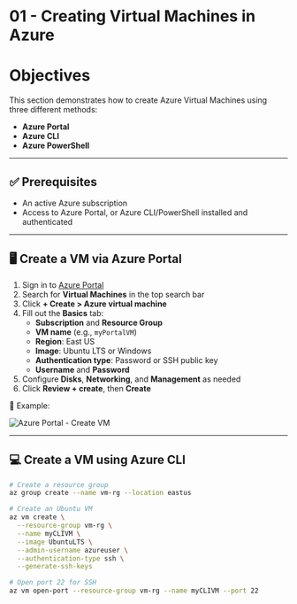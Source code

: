 # 01 - Creating Virtual Machines in Azure

# Objectives
This section demonstrates how to create Azure Virtual Machines using three different methods:

- **Azure Portal**
- **Azure CLI**
- **Azure PowerShell**

---

## ✅ Prerequisites

- An active Azure subscription
- Access to Azure Portal, or Azure CLI/PowerShell installed and authenticated

---

## 🖥️ Create a VM via Azure Portal

1. Sign in to [Azure Portal](https://portal.azure.com)
2. Search for **Virtual Machines** in the top search bar
3. Click **+ Create > Azure virtual machine**
4. Fill out the **Basics** tab:
   - **Subscription** and **Resource Group**
   - **VM name** (e.g., `myPortalVM`)
   - **Region**: East US
   - **Image**: Ubuntu LTS or Windows
   - **Authentication type**: Password or SSH public key
   - **Username** and **Password**
5. Configure **Disks**, **Networking**, and **Management** as needed
6. Click **Review + create**, then **Create**

📸 Example:

![Azure Portal - Create VM](images/vm-portal-create.png)

---

## 💻 Create a VM using Azure CLI

```bash
# Create a resource group
az group create --name vm-rg --location eastus

# Create an Ubuntu VM
az vm create \
  --resource-group vm-rg \
  --name myCLIVM \
  --image UbuntuLTS \
  --admin-username azureuser \
  --authentication-type ssh \
  --generate-ssh-keys

# Open port 22 for SSH
az vm open-port --resource-group vm-rg --name myCLIVM --port 22
